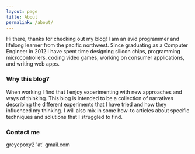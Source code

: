 ```yaml
---
layout: page
title: About
permalink: /about/
---
```


Hi there, thanks for checking out my blog! I am an avid programmer and lifelong learner from the pacific northwest. Since graduating as a Computer Engineer in 2012 I have spent time designing silicon chips, programming microcontrollers, coding video games, working on consumer applications, and writing web apps.

### Why this blog?

When working I find that I enjoy experimenting with new approaches and ways of thinking. This blog is intended to be a collection of narratives describing the different experiments that I have tried and how they influenced my thinking. I will also mix in some how-to articles about specific techniques and solutions that I struggled to find.

### Contact me

greyepoxy2 'at' gmail.com
